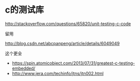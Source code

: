 # c的测试库


http://stackoverflow.com/questions/65820/unit-testing-c-code

留用

http://blog.csdn.net/abcpanpeng/article/details/6049049

这个更全



- https://spin.atomicobject.com/2013/07/31/greatest-c-testing-embedded/
- http://www.jera.com/techinfo/jtns/jtn002.html